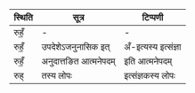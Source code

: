 | स्थिति | सूत्र | टिप्पणी |
| ----- | ------- | ------ |
| रुहँ॒ | - | - |
| रुहँ॒ | उपदेशेऽजनुनासिक इत् | अँ-इत्यस्य इत्संज्ञा |
| रुहँ॒ | अनुदात्तङित आत्मनेपदम् | इति आत्मनेपदम् |
| रुह् | तस्य लोपः | इत्संज्ञकस्य लोपः |
